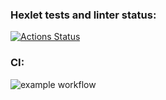 ### Hexlet tests and linter status:
[![Actions Status](https://github.com/strdmitriy/devops-for-programmers-project-lvl1/workflows/hexlet-check/badge.svg)](https://github.com/strdmitriy/devops-for-programmers-project-lvl1/actions)

### CI:
![example workflow](https://github.com/strdmitriy/devops-for-programmers-project-lvl1/actions/workflows/push.yml/badge.svg)
